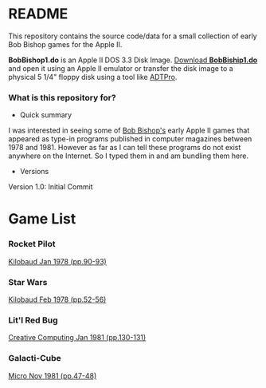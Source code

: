 # README #

This repository contains the source code/data for a small collection of early Bob Bishop games for the Apple II.

**BobBishop1.do** is an Apple II DOS 3.3 Disk Image. [Download **BobBiship1.do**](https://bitbucket.org/michael_sternberg/bobbishop1/downloads) and open it using an Apple II emulator or transfer the disk image to a physical 5 1/4" floppy disk using a tool like [ADTPro](http://adtpro.com/index.htmlhttp://adtpro.com/index.html).

### What is this repository for? ###

* Quick summary

I was interested in seeing some of [Bob Bishop's](http://apple2history.org/spotlight/bobbishop/) early Apple II games that appeared as type-in programs published in computer magazines between 1978 and 1981. However as far as I can tell these programs do not exist anywhere on the Internet. So I typed them in and am bundling them here.

* Versions

Version 1.0: Initial Commit

# Game List #
### Rocket Pilot ###
[Kilobaud Jan 1978 (pp.90-93)](https://archive.org/stream/kilobaudmagazine-1978-01/Kilobaud_1978_January#page/n89/mode/2up)
### Star Wars ###
[Kilobaud Feb 1978 (pp.52-56)](https://archive.org/stream/kilobaudmagazine-1978-02/Kilobaud_1978_February#page/n51/mode/2up)
### Lit'l Red Bug ###
[Creative Computing Jan 1981 (pp.130-131)](https://archive.org/stream/creativecomputing-1981-01/Creative_Computing_v07_n01_1981_January)
### Galacti-Cube ###
[Micro Nov 1981 (pp.47-48)](https://archive.org/stream/Micro_NO._42_1981-11_Micro_Ink_US#page/n47/mode/2up)